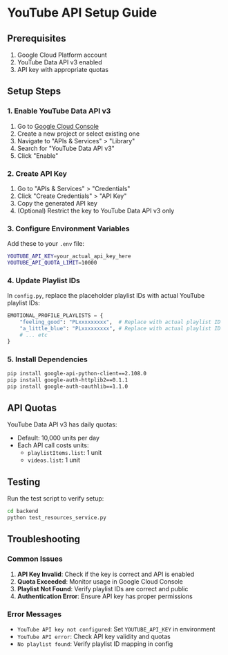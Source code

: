 # YouTube API Setup Guide

## Prerequisites

1. Google Cloud Platform account
2. YouTube Data API v3 enabled
3. API key with appropriate quotas

## Setup Steps

### 1. Enable YouTube Data API v3

1. Go to [Google Cloud Console](https://console.cloud.google.com/)
2. Create a new project or select existing one
3. Navigate to "APIs & Services" > "Library"
4. Search for "YouTube Data API v3"
5. Click "Enable"

### 2. Create API Key

1. Go to "APIs & Services" > "Credentials"
2. Click "Create Credentials" > "API Key"
3. Copy the generated API key
4. (Optional) Restrict the key to YouTube Data API v3 only

### 3. Configure Environment Variables

Add these to your `.env` file:

```bash
YOUTUBE_API_KEY=your_actual_api_key_here
YOUTUBE_API_QUOTA_LIMIT=10000
```

### 4. Update Playlist IDs

In `config.py`, replace the placeholder playlist IDs with actual YouTube playlist IDs:

```python
EMOTIONAL_PROFILE_PLAYLISTS = {
    "feeling_good": "PLxxxxxxxxx",  # Replace with actual playlist ID
    "a_little_blue": "PLxxxxxxxxx", # Replace with actual playlist ID
    # ... etc
}
```

### 5. Install Dependencies

```bash
pip install google-api-python-client==2.108.0
pip install google-auth-httplib2==0.1.1
pip install google-auth-oauthlib==1.1.0
```

## API Quotas

YouTube Data API v3 has daily quotas:

- Default: 10,000 units per day
- Each API call costs units:
  - `playlistItems.list`: 1 unit
  - `videos.list`: 1 unit

## Testing

Run the test script to verify setup:

```bash
cd backend
python test_resources_service.py
```

## Troubleshooting

### Common Issues

1. **API Key Invalid**: Check if the key is correct and API is enabled
2. **Quota Exceeded**: Monitor usage in Google Cloud Console
3. **Playlist Not Found**: Verify playlist IDs are correct and public
4. **Authentication Error**: Ensure API key has proper permissions

### Error Messages

- `YouTube API key not configured`: Set `YOUTUBE_API_KEY` in environment
- `YouTube API error`: Check API key validity and quotas
- `No playlist found`: Verify playlist ID mapping in config
